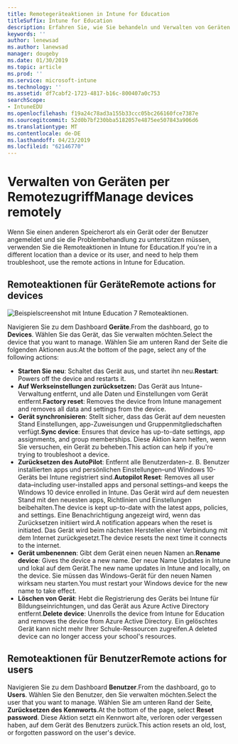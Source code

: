 ```yaml
---
title: Remotegeräteaktionen in Intune for Education
titleSuffix: Intune for Education
description: Erfahren Sie, wie Sie behandeln und Verwalten von Geräten mit entfernten Remoteaktionen mit.
keywords: ''
author: lenewsad
ms.author: lanewsad
manager: dougeby
ms.date: 01/30/2019
ms.topic: article
ms.prod: ''
ms.service: microsoft-intune
ms.technology: ''
ms.assetid: df7cabf2-1723-4817-b16c-800407a0c753
searchScope:
- IntuneEDU
ms.openlocfilehash: f19a24c78ad3a155b33ccc05bc266160fce7387e
ms.sourcegitcommit: 52d0b7bf230bba5182057e4875ee507843a906d6
ms.translationtype: MT
ms.contentlocale: de-DE
ms.lasthandoff: 04/23/2019
ms.locfileid: "62146770"
---
```

# <a name="manage-devices-remotely"></a><span data-ttu-id="ca14e-103">Verwalten von Geräten per Remotezugriff</span><span class="sxs-lookup"><span data-stu-id="ca14e-103">Manage devices remotely</span></span>  

<span data-ttu-id="ca14e-104">Wenn Sie einen anderen Speicherort als ein Gerät oder der Benutzer angemeldet und sie die Problembehandlung zu unterstützen müssen, verwenden Sie die Remoteaktionen in Intune for Education.</span><span class="sxs-lookup"><span data-stu-id="ca14e-104">If you're in a different location than a device or its user, and need to help them troubleshoot, use the remote actions in Intune for Education.</span></span>  


## <a name="remote-actions-for-devices"></a><span data-ttu-id="ca14e-105">Remoteaktionen für Geräte</span><span class="sxs-lookup"><span data-stu-id="ca14e-105">Remote actions for devices</span></span>  

![Beispielscreenshot mit Intune Education 7 Remoteaktionen.](./media/1812_Intune_EDU_Manage_Remote.png)  

<span data-ttu-id="ca14e-107">Navigieren Sie zu dem Dashboard **Geräte**.</span><span class="sxs-lookup"><span data-stu-id="ca14e-107">From the dashboard, go to **Devices**.</span></span> <span data-ttu-id="ca14e-108">Wählen Sie das Gerät, das Sie verwalten möchten.</span><span class="sxs-lookup"><span data-stu-id="ca14e-108">Select the device that you want to manage.</span></span> <span data-ttu-id="ca14e-109">Wählen Sie am unteren Rand der Seite die folgenden Aktionen aus:</span><span class="sxs-lookup"><span data-stu-id="ca14e-109">At the bottom of the page, select any of the following actions:</span></span>

- <span data-ttu-id="ca14e-110">**Starten Sie neu**: Schaltet das Gerät aus, und startet ihn neu.</span><span class="sxs-lookup"><span data-stu-id="ca14e-110">**Restart**: Powers off the device and restarts it.</span></span>
- <span data-ttu-id="ca14e-111">**Auf Werkseinstellungen zurücksetzen:** Das Gerät aus Intune-Verwaltung entfernt, und alle Daten und Einstellungen vom Gerät entfernt.</span><span class="sxs-lookup"><span data-stu-id="ca14e-111">**Factory reset**: Removes the device from Intune management and removes all data and settings from the device.</span></span> 
- <span data-ttu-id="ca14e-112">**Gerät synchronisieren**: Stellt sicher, dass das Gerät auf dem neuesten Stand Einstellungen, app-Zuweisungen und Gruppenmitgliedschaften verfügt.</span><span class="sxs-lookup"><span data-stu-id="ca14e-112">**Sync device**: Ensures that device has up-to-date settings, app assignments, and group memberships.</span></span> <span data-ttu-id="ca14e-113">Diese Aktion kann helfen, wenn Sie versuchen, ein Gerät zu beheben.</span><span class="sxs-lookup"><span data-stu-id="ca14e-113">This action can help if you're trying to troubleshoot a device.</span></span>  
- <span data-ttu-id="ca14e-114">**Zurücksetzen des AutoPilot**: Entfernt alle Benutzerdaten&ndash;z. B. Benutzer installierten apps und persönlichen Einstellungen&ndash;und Windows 10-Geräts bei Intune registriert sind.</span><span class="sxs-lookup"><span data-stu-id="ca14e-114">**Autopilot Reset**: Removes all user data&ndash;including user-installed apps and personal settings&ndash;and keeps the Windows 10 device enrolled in Intune.</span></span> <span data-ttu-id="ca14e-115">Das Gerät wird auf dem neuesten Stand mit den neuesten apps, Richtlinien und Einstellungen beibehalten.</span><span class="sxs-lookup"><span data-stu-id="ca14e-115">The device is kept up-to-date with the latest apps, policies, and settings.</span></span> <span data-ttu-id="ca14e-116">Eine Benachrichtigung angezeigt wird, wenn das Zurücksetzen initiiert wird.</span><span class="sxs-lookup"><span data-stu-id="ca14e-116">A notification appears when the reset is initiated.</span></span> <span data-ttu-id="ca14e-117">Das Gerät wird beim nächsten Herstellen einer Verbindung mit dem Internet zurückgesetzt.</span><span class="sxs-lookup"><span data-stu-id="ca14e-117">The device resets the next time it connects to the internet.</span></span>  
- <span data-ttu-id="ca14e-118">**Gerät umbenennen**: Gibt dem Gerät einen neuen Namen an.</span><span class="sxs-lookup"><span data-stu-id="ca14e-118">**Rename device**: Gives the device a new name.</span></span> <span data-ttu-id="ca14e-119">Der neue Name Updates in Intune und lokal auf dem Gerät.</span><span class="sxs-lookup"><span data-stu-id="ca14e-119">The new name updates in Intune and locally, on the device.</span></span> <span data-ttu-id="ca14e-120">Sie müssen das Windows-Gerät für den neuen Namen wirksam neu starten.</span><span class="sxs-lookup"><span data-stu-id="ca14e-120">You must restart your Windows device for the new name to take effect.</span></span>  
- <span data-ttu-id="ca14e-121">**Löschen von Gerät**: Hebt die Registrierung des Geräts bei Intune für Bildungseinrichtungen, und das Gerät aus Azure Active Directory entfernt.</span><span class="sxs-lookup"><span data-stu-id="ca14e-121">**Delete device**: Unenrolls the device from Intune for Education and removes the device from Azure Active Directory.</span></span> <span data-ttu-id="ca14e-122">Ein gelöschtes Gerät kann nicht mehr Ihrer Schule-Ressourcen zugreifen.</span><span class="sxs-lookup"><span data-stu-id="ca14e-122">A deleted device can no longer access your school's resources.</span></span> 

## <a name="remote-actions-for-users"></a><span data-ttu-id="ca14e-123">Remoteaktionen für Benutzer</span><span class="sxs-lookup"><span data-stu-id="ca14e-123">Remote actions for users</span></span>  

<span data-ttu-id="ca14e-124">Navigieren Sie zu dem Dashboard **Benutzer**.</span><span class="sxs-lookup"><span data-stu-id="ca14e-124">From the dashboard, go to **Users**.</span></span> <span data-ttu-id="ca14e-125">Wählen Sie den Benutzer, den Sie verwalten möchten.</span><span class="sxs-lookup"><span data-stu-id="ca14e-125">Select the user that you want to manage.</span></span> <span data-ttu-id="ca14e-126">Wählen Sie am unteren Rand der Seite, **Zurücksetzen des Kennworts**.</span><span class="sxs-lookup"><span data-stu-id="ca14e-126">At the bottom of the page, select **Reset password**.</span></span> <span data-ttu-id="ca14e-127">Diese Aktion setzt ein Kennwort alte, verloren oder vergessen haben, auf dem Gerät des Benutzers zurück.</span><span class="sxs-lookup"><span data-stu-id="ca14e-127">This action resets an old, lost, or forgotten password on the user's device.</span></span>  

